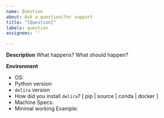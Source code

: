 ```yaml
---
name: Question
about: Ask a question/for support
title: "[Question]"
labels: question
assignees: ''

---
```


**Description**
What happens? What should happen?

**Environment**
* OS:
* Python version:
* `delira` version
* How did you install `delira`? [ pip | source | conda | docker ]
* Machine Specs:
* Minimal working Example:
